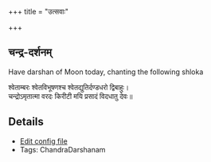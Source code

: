 +++
title = "उत्सवाः"

+++
## चन्द्र-दर्शनम्

Have darshan of Moon today, chanting the following shloka

श्वेताम्बरः श्वेतविभूषणश्च श्वेतद्युतिर्दण्डधरो द्विबाहुः।  
चन्द्रोऽमृतात्मा वरदः किरीटी मयि प्रसादं विदधातु देवः॥



## Details
- [Edit config file](https://github.com/sanskrit-coders/adyatithi/tree/master/devatA/graha/description_only/candra-darzanam.toml)
- Tags: ChandraDarshanam

